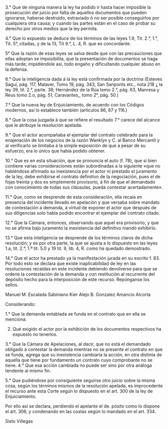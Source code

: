 3.° Que de ninguna manera la ley ha podido ir hasta hacer imposible la prosecución del juicio por falta de aquellos documentos que pueden ignorarse, haberse destruido, extraviado ó no ser posible conseguirlos por cualquiera otra causa; y cuando las partes están en el caso de probar su derecho por otros medios que la ley permita.

4.° Que lo expuesto se deduce de los términos de las leyes 1.9, Tit. 2.°, 1.°, Tít. 5°, citadas, y de la 13, Tít 9.°, L. 4, R. que es concordante.

5° Que la razón de esas leyes se salva desde que con las precauciones que ellas adoptan se imposibilita, que la presentación de documentos se haga más tarde; impidiéndole así, todo engaño y dificultando cualquier abuso en la defensa.

6.° Que la inteligencia dada á la ley está confirmada por la doctrina (Esteves Saguí, pág. 117, Malaver, Tomo 19, pág. 343, San Sanponts etc., nota 218 ¿ la ley 39, tít. 2.°, parte. 38; Hernández de la Rúa tomo 2.°, pág. 63, Manresa y Reus tomo 2.o, pág. 51, Caravantes,, tomo 2°, pág. 50.)

7.° Que la nueva ley de Enjuiciamiento, de acuerdo con los Códigos modernos, así lo establece también (artículos 86, 87 y 116.)

8.° Que la cosa juzgada á que se refiere el resultado 7.° carece del alcance que le atribuye la resolución apelada.

9.° Que el actor acompañaba el ejemplar del contrato celebrado para la enajenación de los negocios de la razón Wanklyn y C. al Banco Mercantil y al verificarlo se limitaba á la simple exposición de que a pesar de su esfuerzo, era lo único que había podido obtener.

10.° Que es en esta situación, que se pronuncia el auto (f. 78), que si bien contiene varias consideraciones están subordinadas a la siguiente «que no habiéndose afirmado su inexistencia por el actor ni prestado el juramento de la ley, debe exhibirse el contrato definitivo de la negociación, pues el de fojas treinta y dos es simplemente provisorio, á fin de que el demandado con conocimiento de todas sus cláusulas, pueda contestar acertadamente».

11.° Que, como se desprende de esta consideración, ella recaía en presencia del incidente llevado en apelación y que versaba sobre mandato de contestación a demanda, á virtud de exponer el actor que después de sus diligencias solo había podido encontrar el ejemplar del contrato citado.

12.° Que la Cámara, entonces, observando que aquel era provisorio, y que no se afirma bajo juramento la inexistencia del definitivo mandó exhibirlo.

13.° Que esta inteligencia se desprende de los términos claros de dicha resolución; y es por otra parte, la que se ajusta a lo dispuesto en las leyes 1.a, tit. 2.°, 1.ª tit. 5.0 y 19 tit. 9, lib. 4, R. como ha quedado demostrado.

14.° Que el actor ha prestado ya la manifestación jurada en su escrito f. 83. Por todo esto se declara que existe inaplicabilidad de ley en las resoluciones recaídas en este incidente debiendo devolverse para que se ordene la contestación de la demanda y con restitución al recurrente del depósito hecho para la interposición de este recurso. Repónganse los sellos.

Manuel M. Escalada
Sabiniano Kier
Alejo B. Gonzalez
Amancio Alcorta

Considerando:

1.° Que la demanda entablada se funda en el contrato que en ella se menciona.

2. Qué exigido el actor por la exhibición de los documentos respectivos ha expuesto no tenerlos.

3.° Que la Cámara de Apelaciones, al decir, que no está el demandado obligado á contestar la demanda mientras no se presente el contrato en que se funda, agrega que su inexistencia cambiaría la acción, en otra distinta de aquella que tiene por fundamento un contrato cuyo comprobante no se tiene.
4.° Que esa acción cambiada no puede ser sino por otra análoga tendente al mismo fin.

5.° Que pudiéndose por consiguiente seguirse otro juicio sobre la misma cosa, según los términos mismos de la resolución apelada, es improcedente el recurso ante esta Corte según lo dispuesto en el art. 300 de la ley de Enjuiciamiento.

Por ello así se declara, perdiendo el apelante el de. pósito como lo dispone el art. 306, y condenando en las costas según lo mandado en el art. 334.

Sisto Villegas


